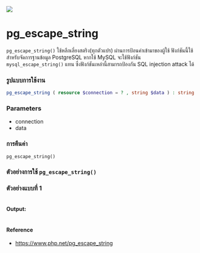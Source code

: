 ![](images/day7.png)

# pg_escape_string

`pg_escape_string()` ใช้หลีกเลี่ยงสตริง(ทุกตัวแปร) ผ่านการป้อนค่าเข้ามาของผู้ใช้ ฟังก์ชันนี้ใช้สำหรับจัดการฐานข้อมูล PostgreSQL หากใช้ MySQL จะใช้ฟังก์ชัน `mysql_escape_string()` แทน ซึ่งฟังก์ชันเหล่านี้สามารถป้องกัน SQL injection attack ได้

### รูปแบบการใช้งาน

```php 
pg_escape_string ( resource $connection = ? , string $data ) : string
```

### Parameters 

- connection
- data

### การคืนค่า

`pg_escape_string()` 

### ตัวอย่างการใช้ `pg_escape_string()`

### ตัวอย่างแบบที่ 1

```php 

```
#### Output: 

```bash

```

#### Reference
- https://www.php.net/pg_escape_string

